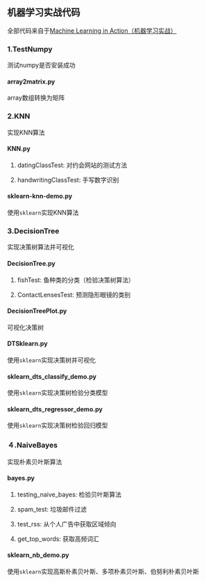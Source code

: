 ## 机器学习实战代码

全部代码来自于[Machine Learning in Action（机器学习实战）](https://github.com/apachecn/MachineLearning/tree/python-3.6)

### 1.TestNumpy

测试numpy是否安装成功

#### array2matrix.py

array数组转换为矩阵

### 2.KNN

实现KNN算法

#### KNN.py

1. datingClassTest: 对约会网站的测试方法

2. handwritingClassTest: 手写数字识别

#### sklearn-knn-demo.py

使用`sklearn`实现KNN算法

### 3.DecisionTree

实现决策树算法并可视化

#### DecisionTree.py

1. fishTest: 鱼种类的分类（检验决策树算法）

2. ContactLensesTest: 预测隐形眼镜的类别

#### DecisionTreePlot.py

可视化决策树

#### DTSklearn.py

使用`sklearn`实现决策树并可视化

#### sklearn_dts_classify_demo.py

使用`sklearn`实现决策树检验分类模型

#### sklearn_dts_regressor_demo.py

使用`sklearn`实现决策树检验回归模型

### ４.NaiveBayes

实现朴素贝叶斯算法

#### bayes.py

1. testing_naive_bayes: 检验贝叶斯算法

2. spam_test: 垃圾邮件过滤

3. test_rss: 从个人广告中获取区域倾向

4. get_top_words: 获取高频词汇

#### sklearn_nb_demo.py

使用`sklearn`实现高斯朴素贝叶斯、多项朴素贝叶斯、伯努利朴素贝叶斯